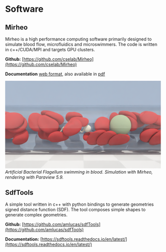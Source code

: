 # Software 

## Mirheo

Mirheo is a high performance computing software primarily designed to simulate blood flow, microfluidics and microswimmers.
The code is written in c++/CUDA/MPI and targets GPU clusters.  

**Github:** [https://github.com/cselab/Mirheo](https://github.com/cselab/Mirheo)  

**Documentation** [web format](https://mirheo.readthedocs.io/en/latest/), also available in [pdf](https://n.ethz.ch/~amlucas/mirheo_docs.pdf)  


![](./images/ABF_single_tube.png)
*Artificial Bacterial Flagellum swimming in blood. Simulation with Mirheo, rendering with Paraview 5.9.*


## SdfTools

A simple tool written in c++ with python bindings to generate geometries signed distance function (SDF).
The tool composes simple shapes to generate complex geometries.  

**Github:** [https://github.com/amlucas/sdfTools](https://github.com/amlucas/sdfTools)  

**Documentation:** [https://sdftools.readthedocs.io/en/latest/](https://sdftools.readthedocs.io/en/latest/)  

